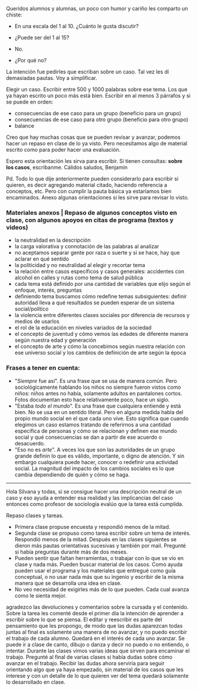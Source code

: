 Queridos alumnos y alumnas,
un poco con humor y cariño les comparto un chiste:

- En una escala del 1 al 10. ¿Cuánto le gusta discutir?
- ¿Puede ser del 1 al 15?

- No.
- ¿Por qué no?

La intención fue pedirles que escriban sobre un caso. 
Tal vez les dí demasiadas pautas.
Voy a simplificar.

Elegir un caso. Escribir entre 500 y 1000 palabras sobre ese tema. Los que ya hayan escrito un poco más está bien.
Escribir en al menos 3 párrafos y si se puede en orden:
- consecuencias de ese caso para un grupo (beneficio para un grupo)
- consecuencias de ese caso para otro grupo (beneficio para otro grupo)
- balance

Creo que hay muchas cosas que se pueden revisar y avanzar, podemos hacer un repaso en clase de lo ya visto.
Pero necesitamos algo de material escrito como para poder hacer una evaluación.

Espero esta orientación les sirva para escribir.
Si tienen consultas: **sobre los casos**, escribanme.
Cálidos saludos, 
Benjamín

Pd. Todo lo que dije anteriormente pueden considerarlo para escribir si quieren, es decir agregando material citado, haciendo referencia a conceptos, etc. 
Pero con cumplir la pauta básica ya estaríamos bien encaminados. Anexo algunas orientaciones si les sirve para revisar lo visto.

### Materiales anexos | Repaso de algunos conceptos visto en clase, con algunos apoyos en citas de programa (textos y videos)
- la neutralidad en la descripción
- la carga valorativa y connotación de las palabras al analizar
- no aceptamos separar gente por raza o suerte y si se hace, hay que aclarar en qué sentido
- la politicidad y no neutralidad al elegir y recortar tema
- la relación entre casos específicos y casos generales: accidentes con alcohol en calles y rutas como tema de salud pública
- cada tema está definido por una cantidad de variables que elijo según el enfoque, interés, preguntas
- definiendo tema buscamos cómo redefine temas subsiguientes: definir autoridad lleva a qué resultados se pueden esperar de un sistema social/político
- la violencia entre diferentes clases sociales por diferencia de recursos y medios de usarlos
- el rol de la educación en niveles variados de la sociedad
- el concepto de juventud y cómo vemos las edades de diferente manera según nuestra edad y generación
- el concepto de arte y cómo la concebimos según nuestra relación con ese universo social y los cambios de definición de arte según la época

### Frases a tener en cuenta: 
- "_Siempre_ fue así".  Es una frase que se usa de manera común. Pero sociológicamente hablando los niños no siempre fueron vistos como niños: niños antes no había, solamente adultos en pantalones cortos. Fotos documentan esto hace relativamente poco, hace un siglo.
- "Estaba _todo el mundo_". Es una frase que cualquiera entiende y está bien. No se usa en un sentido literal. Pero en alguna medida habla del propio mundo social en el que cada uno vive. Esto significa que cuando elegimos un caso estamos tratando de referirnos a una cantidad específica de personas y cómo se relacionan y definen ese mundo social y qué consecuencias se dan a partir de ese acuerdo o desacuerdo. 
- "Eso no es _arte_". A veces los que son las autoridades de un grupo grande definin lo que es válido, importante, o digno de atención. Y sin embargo cualquiera puede hacer, conocer o redefinir una actividad social. La magnitud del impacto de los cambios sociales es lo que cambia dependiendo de quién y cómo se haga.

___

Hola Silvana y todas,
si se consigue hacer una descripción neutral de un caso y eso ayuda a entender esa realidad y las implicancias del caso entonces como profesor de sociología evalúo que la tarea está cumplida.

Repaso clases y tareas.
- Primera clase propuse encuesta y respondió menos de la mitad.
- Segunda clase se propuso como tarea escribir sobre un tema de interés. Respondió menos de la mitad. Después en las clases siguientes se dieron más pautas orientativas sucesivas y también por mail. Pregunté si había preguntas durante más de dos meses. 
- Pueden sentir que faltan herramientas, o trabajar con lo que se vio en clase y nada más. Pueden buscar material de los casos. Como ayuda pueden usar el programa y los materiales que entregué como guía conceptual, o no usar nada más que su ingenio y escribir de la misma manera que se desarrolla una idea en clase.
- No veo necesidad de exigirles más de lo que pueden. Cada cual avanza como le sienta mejor.





agradezco las devoluciones y comentarios sobre la cursada y el contenido. Sobre la tarea les comenté desde el primer día la intención de aprender a escribir sobre lo que se piensa. El editar y reescribir es parte del pensamiento que les propongo, de modo que las dudas aparezcan todas juntas al final es solamente una manera de no avanzar, y no puedo escribir el trabajo de cada alumno. Quedará en el interés de cada uno avanzar. Se puede ir a clase de canto, dibujo o danza y decir no puedo o no entiendo, o intentar.
Durante las clases vimos varias ideas que sirven para encaminar el trabajo. Pregunté al final de varias clases si había dudas sobre cómo avanzar en el trabajo. Recibir las dudas ahora serviría para seguir orientando algo que ya haya empezado, sin material de los casos que les interese y con un detalle de lo que quieren ver del tema quedará solamente lo desarrollado en clase.

